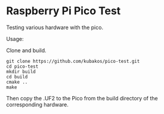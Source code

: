 # Raspberry Pi Pico Test 

Testing various hardware with the pico.

Usage:

Clone and build. 
```
git clone https://github.com/kubakos/pico-test.git
cd pico-test
mkdir build
cd build
cmake ..
make
```

Then copy the .UF2 to the Pico from the build directory of the corresponding hardware. 
